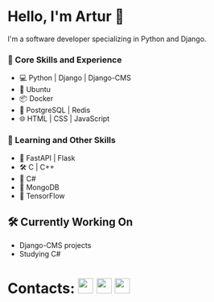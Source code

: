 # Hello, I'm Artur 👋
I'm a software developer specializing in Python and Django.

### 🧠 Core Skills and Experience 
- 💻 Python | Django | Django-CMS
- 🐧 Ubuntu
- 📦 Docker
- 💾 PostgreSQL | Redis
- 🌐 HTML | CSS | JavaScript

### 🌱 Learning and Other Skills
- 🐍 FastAPI | Flask
- 🛠️ C | C++
- 🤖 C#
- 🍃 MongoDB
- 🦾 TensorFlow

## 🛠️ Currently Working On
- Django-CMS projects
- Studying C#

# Contacts: [<img src="https://github.com/RomanchenkoAS/RomanchenkoAS/assets/119735427/6caca494-4647-4ac3-8bce-a08d58af2f53" width="30" height="30"/>](https://www.linkedin.com/in/artur-romanchenko-35636826b/) [<img src="https://github.com/RomanchenkoAS/RomanchenkoAS/assets/119735427/46308362-7c78-4a58-8d90-48db5a633dc9" width="30" height="30"/>](https://t.me/nayti_mayonez) [<img src="https://github.com/RomanchenkoAS/RomanchenkoAS/assets/119735427/d2e619f6-0280-4661-9511-4b7f4bad206b" width="30" height="30"/>](mailto:RomanchenkoAS@yandex.ru)
